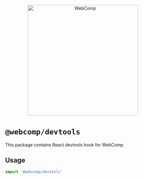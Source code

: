 <p align="center">
  <img alt="WebComp" title="WebComp" src="https://blobscdn.gitbook.com/v0/b/gitbook-28427.appspot.com/o/assets%2F-LW1jjJ35Z5Vk0rHU3sY%2F-LW1kKgwYkfICzANpIJn%2F-LW1kmXebxo0HDcL5J4j%2Flogo.svg?alt=media&token=fd45b300-38df-4e3b-9af3-0aa0d3821023" width="358">
</p>

# `@webcomp/devtools`

This package contains React devtools hook for WebComp

## Usage

```js
import '@webcomp/devtools'
```
